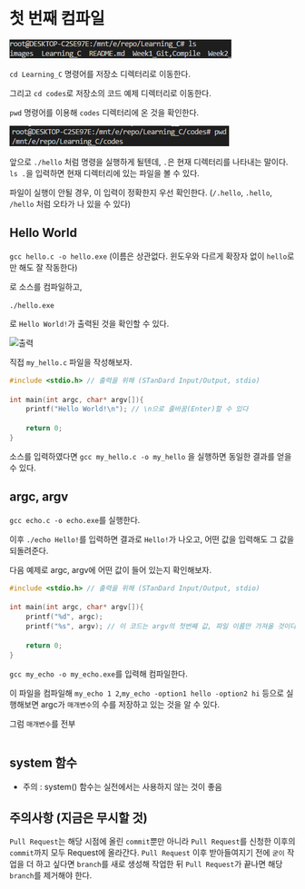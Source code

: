 # 첫 번째 컴파일

![그림 : ls](.\images\20180318_140738.png)

`cd Learning_C` 명령어를 저장소 디렉터리로 이동한다.

그리고 `cd codes`로 저장소의 코드 예제 디렉터리로 이동한다.

`pwd` 명령어를 이용해 `codes` 디렉터리에 온 것을 확인한다.

![그림 : pwd의 결과 : Learning_C/codes](.\images\20180318_143039.png)

앞으로 `./hello` 처럼 명령을 실행하게 될텐데, `.`은 현재 디렉터리를 나타내는 말이다.
`ls .`을 입력하면 현재 디렉터리에 있는 파일을 볼 수 있다.

파일이 실행이 안될 경우, 이 입력이 정확한지 우선 확인한다.
(`/.hello`, `.hello`, `/hello` 처럼 오타가 나 있을 수 있다)

## Hello World

`gcc hello.c -o hello.exe` (이름은 상관없다. 윈도우와 다르게 확장자 없이 `hello`로만 해도 잘 작동한다)

로 소스를 컴파일하고,

`./hello.exe`

로 `Hello World!`가 출력된 것을 확인할 수 있다.

![출력](.\Learning_C\images\20180318_143228.png)

직접 `my_hello.c` 파일을 작성해보자.

```c
#include <stdio.h> // 출력을 위해 (STanDard Input/Output, stdio)

int main(int argc, char* argv[]){
    printf("Hello World!\n"); // \n으로 줄바꿈(Enter)할 수 있다

    return 0;
}
```

소스를 입력하였다면
`gcc my_hello.c -o my_hello`
을 실행하면 동일한 결과를 얻을 수 있다.

## argc, argv

`gcc echo.c -o echo.exe`를 실행한다.

이후 `./echo Hello!`를 입력하면 결과로 `Hello!`가 나오고, 어떤 값을 입력해도 그 값을 되돌려준다.

다음 예제로 argc, argv에 어떤 값이 들어 있는지 확인해보자.

```c
#include <stdio.h> // 출력을 위해 (STanDard Input/Output, stdio)

int main(int argc, char* argv[]){
    printf("%d", argc);
    printf("%s", argv); // 이 코드는 argv의 첫번째 값, 파일 이름만 가져올 것이다.

    return 0;
}
```

`gcc my_echo -o my_echo.exe`를 입력해 컴파일한다.

이 파일을 컴파일해 `my_echo 1 2`,`my_echo -option1 hello -option2 hi` 등으로 실행해보면 argc가 `매개변수`의 수를 저장하고 있는 것을 알 수 있다.

그럼 `매개변수`를 전부 

```c

```

## system 함수

* 주의 : system() 함수는 실전에서는 사용하지 않는 것이 좋음


## 주의사항 (지금은 무시할 것)

`Pull Request`는 해당 시점에 올린 `commit`뿐만 아니라 `Pull Request`를 신청한 이후의 `commit`까지 모두 Request에 올라간다.
`Pull Request` 이후 받아들여지기 전에 `굳이` 작업을 더 하고 싶다면 `branch`를 새로 생성해 작업한 뒤 `Pull Request`가 끝나면 해당 `branch`를 제거해야 한다.